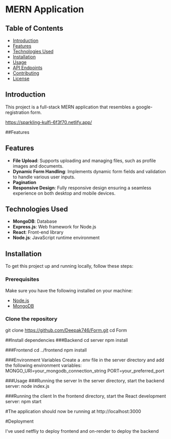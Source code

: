 # MERN Application

## Table of Contents

- [Introduction](#introduction)
- [Features](#features)
- [Technologies Used](#technologies-used)
- [Installation](#installation)
- [Usage](#usage)
- [API Endpoints](#api-endpoints)
- [Contributing](#contributing)
- [License](#license)

## Introduction

This project is a full-stack MERN application that resembles a google-registration form.

https://sparkling-kulfi-6f3f70.netlify.app/

##Features
## Features

- **File Upload**: Supports uploading and managing files, such as profile images and documents.
- **Dynamic Form Handling**: Implements dynamic form fields and validation to handle various user inputs.
- **Pagination**
- **Responsive Design**: Fully responsive design ensuring a seamless experience on both desktop and mobile devices.


## Technologies Used

- **MongoDB**: Database
- **Express.js**: Web framework for Node.js
- **React**: Front-end library
- **Node.js**: JavaScript runtime environment

## Installation

To get this project up and running locally, follow these steps:

### Prerequisites

Make sure you have the following installed on your machine:
- [Node.js](https://nodejs.org/en/)
- [MongoDB](https://www.mongodb.com/)

### Clone the repository

git clone https://github.com/Deepak746/Form.git
cd Form

##Install dependencies
  ###Backend
    cd server
    npm install

  ###Frontend
    cd ../frontend
    npm install

  ###Environment Variables
      Create a .env file in the server directory and add the following environment variables:
      MONGO_URI=your_mongodb_connection_string
      PORT=your_preferred_port

  ###Usage
    ###Running the server
      In the server directory, start the backend server:
        node index.js

  ###Running the client
      In the frontend directory, start the React development server:
      npm start
      
#The application should now be running at http://localhost:3000

#Deployment

  I've used netfliy to deploy frontend and on-render to deploy the backend


  


